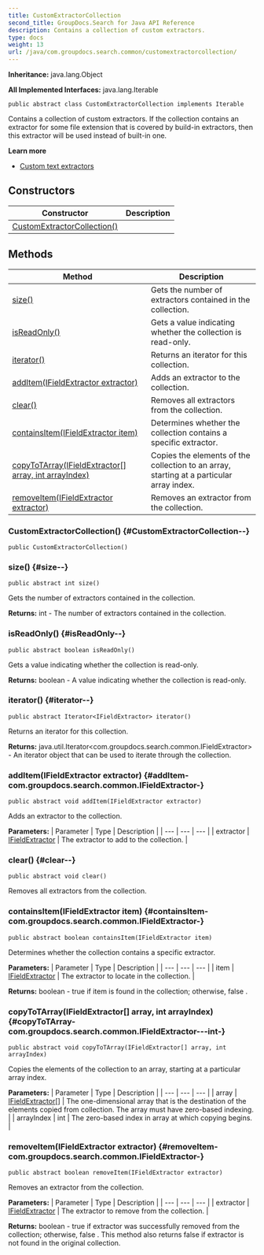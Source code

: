 ```yaml
---
title: CustomExtractorCollection
second_title: GroupDocs.Search for Java API Reference
description: Contains a collection of custom extractors.
type: docs
weight: 13
url: /java/com.groupdocs.search.common/customextractorcollection/
---
```

**Inheritance:**
java.lang.Object

**All Implemented Interfaces:**
java.lang.Iterable
```
public abstract class CustomExtractorCollection implements Iterable
```

Contains a collection of custom extractors. If the collection contains an extractor for some file extension that is covered by build-in extractors, then this extractor will be used instead of built-in one.

**Learn more**

 *  [Custom text extractors][]


[Custom text extractors]: https://docs.groupdocs.com/display/searchjava/Custom+text+extractors
## Constructors

| Constructor | Description |
| --- | --- |
| [CustomExtractorCollection()](#CustomExtractorCollection--) |  |
## Methods

| Method | Description |
| --- | --- |
| [size()](#size--) | Gets the number of extractors contained in the collection. |
| [isReadOnly()](#isReadOnly--) | Gets a value indicating whether the collection is read-only. |
| [iterator()](#iterator--) | Returns an iterator for this collection. |
| [addItem(IFieldExtractor extractor)](#addItem-com.groupdocs.search.common.IFieldExtractor-) | Adds an extractor to the collection. |
| [clear()](#clear--) | Removes all extractors from the collection. |
| [containsItem(IFieldExtractor item)](#containsItem-com.groupdocs.search.common.IFieldExtractor-) | Determines whether the collection contains a specific extractor. |
| [copyToTArray(IFieldExtractor[] array, int arrayIndex)](#copyToTArray-com.groupdocs.search.common.IFieldExtractor---int-) | Copies the elements of the collection to an array, starting at a particular array index. |
| [removeItem(IFieldExtractor extractor)](#removeItem-com.groupdocs.search.common.IFieldExtractor-) | Removes an extractor from the collection. |
### CustomExtractorCollection() {#CustomExtractorCollection--}
```
public CustomExtractorCollection()
```


### size() {#size--}
```
public abstract int size()
```


Gets the number of extractors contained in the collection.

**Returns:**
int - The number of extractors contained in the collection.
### isReadOnly() {#isReadOnly--}
```
public abstract boolean isReadOnly()
```


Gets a value indicating whether the collection is read-only.

**Returns:**
boolean - A value indicating whether the collection is read-only.
### iterator() {#iterator--}
```
public abstract Iterator<IFieldExtractor> iterator()
```


Returns an iterator for this collection.

**Returns:**
java.util.Iterator<com.groupdocs.search.common.IFieldExtractor> - An iterator object that can be used to iterate through the collection.
### addItem(IFieldExtractor extractor) {#addItem-com.groupdocs.search.common.IFieldExtractor-}
```
public abstract void addItem(IFieldExtractor extractor)
```


Adds an extractor to the collection.

**Parameters:**
| Parameter | Type | Description |
| --- | --- | --- |
| extractor | [IFieldExtractor](../../com.groupdocs.search.common/ifieldextractor) | The extractor to add to the collection. |

### clear() {#clear--}
```
public abstract void clear()
```


Removes all extractors from the collection.

### containsItem(IFieldExtractor item) {#containsItem-com.groupdocs.search.common.IFieldExtractor-}
```
public abstract boolean containsItem(IFieldExtractor item)
```


Determines whether the collection contains a specific extractor.

**Parameters:**
| Parameter | Type | Description |
| --- | --- | --- |
| item | [IFieldExtractor](../../com.groupdocs.search.common/ifieldextractor) | The extractor to locate in the collection. |

**Returns:**
boolean -  true  if  item  is found in the collection; otherwise,  false .
### copyToTArray(IFieldExtractor[] array, int arrayIndex) {#copyToTArray-com.groupdocs.search.common.IFieldExtractor---int-}
```
public abstract void copyToTArray(IFieldExtractor[] array, int arrayIndex)
```


Copies the elements of the collection to an array, starting at a particular array index.

**Parameters:**
| Parameter | Type | Description |
| --- | --- | --- |
| array | [IFieldExtractor\[\]](../../com.groupdocs.search.common/ifieldextractor) | The one-dimensional array that is the destination of the elements copied from collection. The array must have zero-based indexing. |
| arrayIndex | int | The zero-based index in array at which copying begins. |

### removeItem(IFieldExtractor extractor) {#removeItem-com.groupdocs.search.common.IFieldExtractor-}
```
public abstract boolean removeItem(IFieldExtractor extractor)
```


Removes an extractor from the collection.

**Parameters:**
| Parameter | Type | Description |
| --- | --- | --- |
| extractor | [IFieldExtractor](../../com.groupdocs.search.common/ifieldextractor) | The extractor to remove from the collection. |

**Returns:**
boolean -  true  if  extractor  was successfully removed from the collection; otherwise,  false . This method also returns  false  if  extractor  is not found in the original collection.
